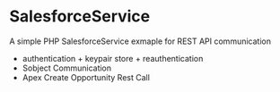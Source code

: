 # SalesforceService
A simple PHP SalesforceService exmaple for REST API communication

 - authentication + keypair store + reauthentication
 - Sobject Communication
 - Apex Create Opportunity Rest Call
 
 


